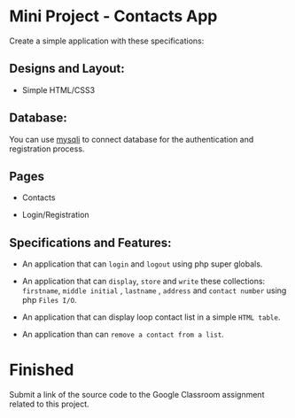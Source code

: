 # Mini Project - Contacts App

Create a simple application with these specifications:

## Designs and Layout:

* Simple HTML/CSS3 


## Database:

You can use [mysqli](http://programmerblog.net/php-mysqli-tutorial-for-beginners/) to connect database for the authentication and registration process.

## Pages

* Contacts

* Login/Registration

## Specifications and Features:

* An application that can `login` and `logout` using php super globals.

* An application that can `display`, `store` and `write` these collections: `firstname`, `middle initial` , `lastname` , `address` and `contact number` using php `Files I/O`.

* An application that can display loop contact list in a simple `HTML table`.

* An application than can `remove a contact from a list`.


# Finished

Submit a link of the source code to the Google Classroom assignment related to this project.
